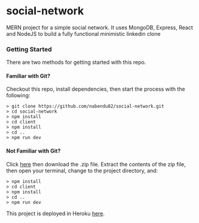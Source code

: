 # social-network
MERN project for a simple social network. It uses MongoDB, Express, React and NodeJS to build a fully functional minimistic linkedin clone

### Getting Started

There are two methods for getting started with this repo.

#### Familiar with Git?
Checkout this repo, install dependencies, then start the process with the following:

```
> git clone https://github.com/nabendu82/social-network.git
> cd social-network
> npm install
> cd client
> npm install
> cd ..
> npm run dev
```

#### Not Familiar with Git?
Click [here](https://github.com/nabendu82/social-network/archive/master.zip) then download the .zip file.  Extract the contents of the zip file, then open your terminal, change to the project directory, and:

```
> npm install
> cd client
> npm install
> cd ..
> npm run dev
```

This project is deployed in Heroku [here](https://thawing-badlands-32093.herokuapp.com/).
